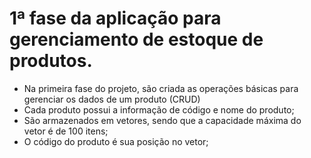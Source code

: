 # 1ª fase da aplicação para gerenciamento de estoque de produtos.
- Na primeira fase do projeto, são criada as operações básicas para gerenciar os dados de um produto (CRUD)
- Cada produto possui a informação de código e nome do produto;
- São armazenados em vetores, sendo que a capacidade máxima do vetor é de 100 itens;
- O código do produto é sua posição no vetor;
